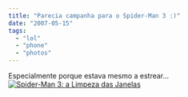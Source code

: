 ```yaml
---
title: "Parecia campanha para o Spider-Man 3 :)"
date: "2007-05-15"
tags: 
  - "lol"
  - "phone"
  - "photos"
---
```


Especialmente porque estava mesmo a estrear...[![Spider-Man 3: a Limpeza das Janelas](http://blog.1407.org/wp-content/uploads/2007/05/imagem936.jpg)](http://blog.1407.org/wp-content/uploads/2007/05/imagem936.jpg "Spider-Man 3: a Limpeza das Janelas")
